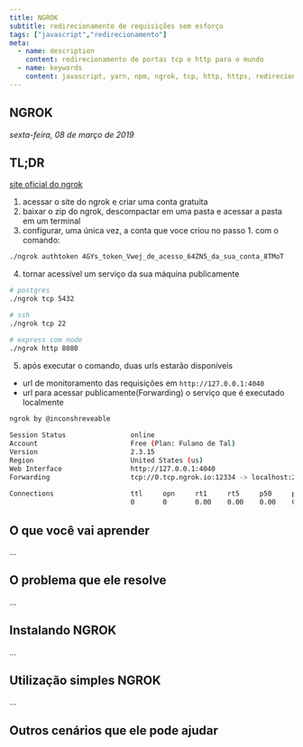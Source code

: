 ```yaml
---
title: NGROK
subtitle: redirecionamento de requisições sem esforço
tags: ["javascript","redirecionamento"]
meta:
  - name: description
    content: redirecionamento de portas tcp e http para o mundo
  - name: keywords
    content: javascript, yarn, npm, ngrok, tcp, http, https, redirecionamento
---
```


## NGROK

<TagLinks />

*sexta-feira, 08 de março de 2019*
## TL;DR
[site oficial do ngrok](https://ngrok.com/)

1. acessar o site do ngrok e criar uma conta gratuita
2. baixar o zip do ngrok, descompactar em uma pasta e acessar a pasta em um terminal
3. configurar, uma única vez, a conta que voce criou no passo 1. com o comando:
```bash
./ngrok authtoken 4GYs_token_Vwej_de_acesso_64ZN5_da_sua_conta_8TMoT
```
4. tornar acessível um serviço da sua máquina publicamente
```bash
# postgres
./ngrok tcp 5432

# ssh
./ngrok tcp 22

# express com node
./ngrok http 8080
```
5. após executar o comando, duas urls estarão disponíveis
- url de monitoramento das requisições em `http://127.0.0.1:4040`
- url para acessar publicamente(Forwarding) o serviço que é executado localmente
```bash
ngrok by @inconshreveable                                                                (Ctrl+C to quit)
  
Session Status                online
Account                       Free (Plan: Fulano de Tal)
Version                       2.3.15
Region                        United States (us)
Web Interface                 http://127.0.0.1:4040
Forwarding                    tcp://0.tcp.ngrok.io:12334 -> localhost:22                                 
 
Connections                   ttl     opn     rt1     rt5     p50     p90                                
                              0       0       0.00    0.00    0.00    0.00  
```


## O que você vai aprender
...

## O problema que ele resolve
...

## Instalando NGROK
...

## Utilização simples NGROK
...

## Outros cenários que ele pode ajudar
